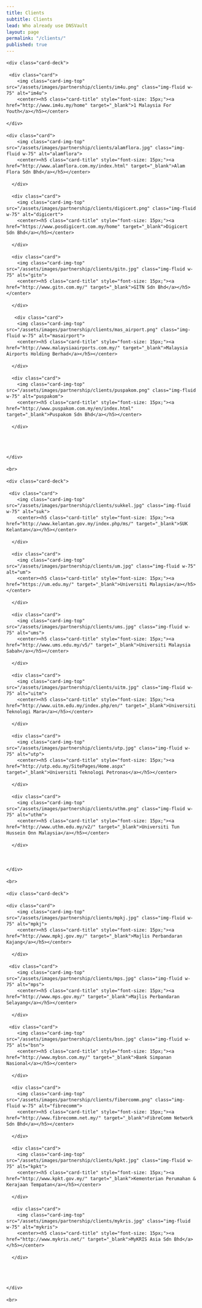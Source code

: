 ```yaml
---
title: Clients
subtitle: Clients
lead: Who already use DNSVault
layout: page
permalink: "/clients/"
published: true
---
```


<div class="container">

    <div class="card-deck">

     <div class="card">
        <img class="card-img-top" src="/assets/images/partnership/clients/im4u.png" class="img-fluid w-75" alt="im4u">
        <center><h5 class="card-title" style="font-size: 15px;"><a href="http://www.im4u.my/home" target="_blank">1 Malaysia For Youth</a></h5></center>

    </div>

    <div class="card">
        <img class="card-img-top" src="/assets/images/partnership/clients/alamflora.jpg" class="img-fluid w-75" alt="alamflora">
        <center><h5 class="card-title" style="font-size: 15px;"><a href="http://www.alamflora.com.my/index.html" target="_blank">Alam Flora Sdn Bhd</a></h5></center>

      </div>

      <div class="card">
        <img class="card-img-top" src="/assets/images/partnership/clients/digicert.png" class="img-fluid w-75" alt="digicert">
        <center><h5 class="card-title" style="font-size: 15px;"><a href="https://www.posdigicert.com.my/home" target="_blank">Digicert Sdn Bhd</a></h5></center>

      </div>

      <div class="card">
        <img class="card-img-top" src="/assets/images/partnership/clients/gitn.jpg" class="img-fluid w-75" alt="gitn">
        <center><h5 class="card-title" style="font-size: 15px;"><a href="http://www.gitn.com.my/" target="_blank">GITN Sdn Bhd</a></h5></center>

      </div>

       <div class="card">
        <img class="card-img-top" src="/assets/images/partnership/clients/mas_airport.png" class="img-fluid w-75" alt="masairport">
        <center><h5 class="card-title" style="font-size: 15px;"><a href="http://www.malaysiaairports.com.my/" target="_blank">Malaysia Airports Holding Berhad</a></h5></center>

      </div>

      <div class="card">
        <img class="card-img-top" src="/assets/images/partnership/clients/puspakom.png" class="img-fluid w-75" alt="puspakom">
        <center><h5 class="card-title" style="font-size: 15px;"><a href="http://www.puspakom.com.my/en/index.html" target="_blank">Puspakom Sdn Bhd</a></h5></center>

      </div>




    </div>

    <br>

    <div class="card-deck">

     <div class="card">
        <img class="card-img-top" src="/assets/images/partnership/clients/sukkel.jpg" class="img-fluid w-75" alt="suk">
        <center><h5 class="card-title" style="font-size: 15px;"><a href="http://www.kelantan.gov.my/index.php/ms/" target="_blank">SUK Kelantan</a></h5></center>

      </div>

      <div class="card">
        <img class="card-img-top" src="/assets/images/partnership/clients/um.jpg" class="img-fluid w-75" alt="um">
        <center><h5 class="card-title" style="font-size: 15px;"><a href="https://um.edu.my/" target="_blank">Universiti Malaysia</a></h5></center>

      </div>

      <div class="card">
        <img class="card-img-top" src="/assets/images/partnership/clients/ums.jpg" class="img-fluid w-75" alt="ums">
        <center><h5 class="card-title" style="font-size: 15px;"><a href="http://www.ums.edu.my/v5/" target="_blank">Universiti Malaysia Sabah</a></h5></center>

      </div>

      <div class="card">
        <img class="card-img-top" src="/assets/images/partnership/clients/uitm.jpg" class="img-fluid w-75" alt="uitm">
        <center><h5 class="card-title" style="font-size: 15px;"><a href="http://www.uitm.edu.my/index.php/en/" target="_blank">Universiti Teknologi Mara</a></h5></center>

      </div>

      <div class="card">
        <img class="card-img-top" src="/assets/images/partnership/clients/utp.jpg" class="img-fluid w-75" alt="utp">
        <center><h5 class="card-title" style="font-size: 15px;"><a href="http://utp.edu.my/SitePages/Home.aspx" target="_blank">Universiti Teknologi Petronas</a></h5></center>

      </div>

      <div class="card">
        <img class="card-img-top" src="/assets/images/partnership/clients/uthm.png" class="img-fluid w-75" alt="uthm">
        <center><h5 class="card-title" style="font-size: 15px;"><a href="http://www.uthm.edu.my/v2/" target="_blank">Universiti Tun Hussein Onn Malaysia</a></h5></center>

      </div>



    </div>

    <br>

    <div class="card-deck">

    <div class="card">
        <img class="card-img-top" src="/assets/images/partnership/clients/mpkj.jpg" class="img-fluid w-75" alt="mpkj">
        <center><h5 class="card-title" style="font-size: 15px;"><a href="http://www.mpkj.gov.my/" target="_blank">Majlis Perbandaran Kajang</a></h5></center>

      </div>

     <div class="card">
        <img class="card-img-top" src="/assets/images/partnership/clients/mps.jpg" class="img-fluid w-75" alt="mps">
        <center><h5 class="card-title" style="font-size: 15px;"><a href="http://www.mps.gov.my/" target="_blank">Majlis Perbandaran Selayang</a></h5></center>

      </div>

     <div class="card">
        <img class="card-img-top" src="/assets/images/partnership/clients/bsn.jpg" class="img-fluid w-75" alt="bsn">
        <center><h5 class="card-title" style="font-size: 15px;"><a href="http://www.mybsn.com.my/" target="_blank">Bank Simpanan Nasional</a></h5></center>

      </div>

      <div class="card">
        <img class="card-img-top" src="/assets/images/partnership/clients/fibercomm.png" class="img-fluid w-75" alt="fibrecomm">
        <center><h5 class="card-title" style="font-size: 15px;"><a href="http://www.fibrecomm.net.my/" target="_blank">FibreComm Network Sdn Bhd</a></h5></center>

      </div>

      <div class="card">
        <img class="card-img-top" src="/assets/images/partnership/clients/kpkt.jpg" class="img-fluid w-75" alt="kpkt">
        <center><h5 class="card-title" style="font-size: 15px;"><a href="http://www.kpkt.gov.my/" target="_blank">Kementerian Perumahan & Kerajaan Tempatan</a></h5></center>

      </div>

      <div class="card">
        <img class="card-img-top" src="/assets/images/partnership/clients/mykris.jpg" class="img-fluid w-75" alt="mykris">
        <center><h5 class="card-title" style="font-size: 15px;"><a href="http://www.mykris.net/" target="_blank">MyKRIS Asia Sdn Bhd</a></h5></center>

      </div>




    </div>

    <br>
</div>


